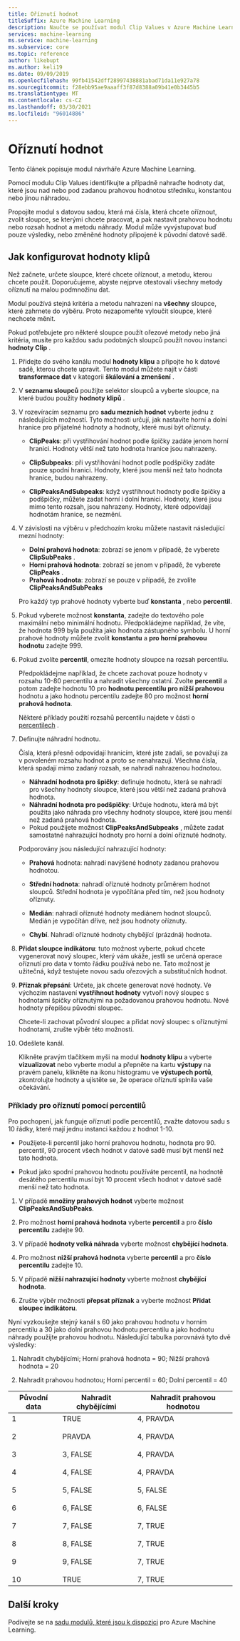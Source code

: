 ```yaml
---
title: Oříznutí hodnot
titleSuffix: Azure Machine Learning
description: Naučte se používat modul Clip Values v Azure Machine Learning k detekci nevyužití a oříznutí nebo nahrazení jejich hodnot.
services: machine-learning
ms.service: machine-learning
ms.subservice: core
ms.topic: reference
author: likebupt
ms.author: keli19
ms.date: 09/09/2019
ms.openlocfilehash: 99fb41542dff28997438881abad71da11e927a78
ms.sourcegitcommit: f28ebb95ae9aaaff3f87d8388a09b41e0b3445b5
ms.translationtype: MT
ms.contentlocale: cs-CZ
ms.lasthandoff: 03/30/2021
ms.locfileid: "96014886"
---
```

# <a name="clip-values"></a>Oříznutí hodnot

Tento článek popisuje modul návrháře Azure Machine Learning.

Pomocí modulu Clip Values identifikujte a případně nahraďte hodnoty dat, které jsou nad nebo pod zadanou prahovou hodnotou středníku, konstantou nebo jinou náhradou.  

Propojíte modul s datovou sadou, která má čísla, která chcete oříznout, zvolit sloupce, se kterými chcete pracovat, a pak nastavit prahovou hodnotu nebo rozsah hodnot a metodu náhrady. Modul může vyvýstupovat buď pouze výsledky, nebo změněné hodnoty připojené k původní datové sadě.

## <a name="how-to-configure-clip-values"></a>Jak konfigurovat hodnoty klipů

Než začnete, určete sloupce, které chcete oříznout, a metodu, kterou chcete použít. Doporučujeme, abyste nejprve otestovali všechny metody oříznutí na malou podmnožinu dat.

Modul používá stejná kritéria a metodu nahrazení na **všechny** sloupce, které zahrnete do výběru. Proto nezapomeňte vyloučit sloupce, které nechcete měnit.

Pokud potřebujete pro některé sloupce použít ořezové metody nebo jiná kritéria, musíte pro každou sadu podobných sloupců použít novou instanci **hodnoty Clip** .

1.  Přidejte do svého kanálu modul **hodnoty klipu** a připojte ho k datové sadě, kterou chcete upravit. Tento modul můžete najít v části **transformace dat** v kategorii **škálování a zmenšení** . 
  
1.  V **seznamu sloupců** použijte selektor sloupců a vyberte sloupce, na které budou použity **hodnoty klipů** .  
  
1.  V rozevíracím seznamu pro **sadu mezních hodnot** vyberte jednu z následujících možností. Tyto možnosti určují, jak nastavíte horní a dolní hranice pro přijatelné hodnoty a hodnoty, které musí být oříznuty.  
  
    - **ClipPeaks**: při vystřihování hodnot podle špičky zadáte jenom horní hranici. Hodnoty větší než tato hodnota hranice jsou nahrazeny.
  
    -  **ClipSubpeaks**: při vystřihování hodnot podle podšpičky zadáte pouze spodní hranici. Hodnoty, které jsou menší než tato hodnota hranice, budou nahrazeny.  
  
    - **ClipPeaksAndSubpeaks**: když vystřihnout hodnoty podle špičky a podšpičky, můžete zadat horní i dolní hranici. Hodnoty, které jsou mimo tento rozsah, jsou nahrazeny. Hodnoty, které odpovídají hodnotám hranice, se nezmění.
  
1.  V závislosti na výběru v předchozím kroku můžete nastavit následující mezní hodnoty: 

    + **Dolní prahová hodnota**: zobrazí se jenom v případě, že vyberete **ClipSubPeaks** .
    + **Horní prahová hodnota**: zobrazí se jenom v případě, že vyberete **ClipPeaks** .
    + **Prahová hodnota**: zobrazí se pouze v případě, že zvolíte **ClipPeaksAndSubPeaks**

    Pro každý typ prahové hodnoty vyberte buď **konstanta** , nebo **percentil**.

1. Pokud vyberete možnost **konstanta**, zadejte do textového pole maximální nebo minimální hodnotu. Předpokládejme například, že víte, že hodnota 999 byla použita jako hodnota zástupného symbolu. U horní prahové hodnoty můžete zvolit **konstantu** a **pro horní prahovou hodnotu** zadejte 999.
  
1. Pokud zvolíte **percentil**, omezíte hodnoty sloupce na rozsah percentilu. 

    Předpokládejme například, že chcete zachovat pouze hodnoty v rozsahu 10-80 percentilu a nahradit všechny ostatní. Zvolte **percentil** a potom zadejte hodnotu 10 pro **hodnotu percentilu pro nižší prahovou** hodnotu a jako hodnotu percentilu zadejte 80 pro možnost **horní prahová hodnota**. 

    Některé příklady použití rozsahů percentilu najdete v části o [percentilech](#examples-for-clipping-using-percentiles) .  
  
1.  Definujte náhradní hodnotu.

    Čísla, která přesně odpovídají hranicím, které jste zadali, se považují za v povoleném rozsahu hodnot a proto se nenahrazují. Všechna čísla, která spadají mimo zadaný rozsah, se nahradí nahrazenou hodnotou. 
  
    + **Náhradní hodnota pro špičky**: definuje hodnotu, která se nahradí pro všechny hodnoty sloupce, které jsou větší než zadaná prahová hodnota.  
    + **Náhradní hodnota pro podšpičky**: Určuje hodnotu, která má být použita jako náhrada pro všechny hodnoty sloupce, které jsou menší než zadaná prahová hodnota.  
    + Pokud použijete možnost **ClipPeaksAndSubpeaks** , můžete zadat samostatné nahrazující hodnoty pro horní a dolní oříznuté hodnoty.  

    Podporovány jsou následující nahrazující hodnoty:  
  
    -   **Prahová** hodnota: nahradí navýšené hodnoty zadanou prahovou hodnotou.  
  
    -   **Střední hodnota**: nahradí oříznuté hodnoty průměrem hodnot sloupců. Střední hodnota je vypočítána před tím, než jsou hodnoty oříznuty.  
  
    -   **Medián**: nahradí oříznuté hodnoty mediánem hodnot sloupců. Medián je vypočítán dříve, než jsou hodnoty oříznuty.   
  
    -   **Chybí**. Nahradí oříznuté hodnoty chybějící (prázdná) hodnota.  
  
1.  **Přidat sloupce indikátoru**: tuto možnost vyberte, pokud chcete vygenerovat nový sloupec, který vám ukáže, jestli se určená operace oříznutí pro data v tomto řádku používá nebo ne. Tato možnost je užitečná, když testujete novou sadu ořezových a substitučních hodnot.  
  
1. **Příznak přepsání**: Určete, jak chcete generovat nové hodnoty. Ve výchozím nastavení **vystřihnout hodnoty** vytvoří nový sloupec s hodnotami špičky oříznutými na požadovanou prahovou hodnotu. Nové hodnoty přepíšou původní sloupec.  
  
    Chcete-li zachovat původní sloupec a přidat nový sloupec s oříznutými hodnotami, zrušte výběr této možnosti.  
  
1.  Odešlete kanál.  
  
    Klikněte pravým tlačítkem myši na modul **hodnoty klipu** a vyberte **vizualizovat** nebo vyberte modul a přepněte na kartu **výstupy** na pravém panelu, klikněte na ikonu histogramu ve **výstupech portů**, zkontrolujte hodnoty a ujistěte se, že operace oříznutí splnila vaše očekávání.  
 
### <a name="examples-for-clipping-using-percentiles"></a>Příklady pro oříznutí pomocí percentilů

Pro pochopení, jak funguje oříznutí podle percentilů, zvažte datovou sadu s 10 řádky, které mají jednu instanci každou z hodnot 1-10.  
  
- Použijete-li percentil jako horní prahovou hodnotu, hodnota pro 90. percentil, 90 procent všech hodnot v datové sadě musí být menší než tato hodnota.  
  
- Pokud jako spodní prahovou hodnotu používáte percentil, na hodnotě desátého percentilu musí být 10 procent všech hodnot v datové sadě menší než tato hodnota.  
  
1.  V případě **množiny prahových hodnot** vyberte možnost **ClipPeaksAndSubPeaks**.  
  
1.  Pro možnost **horní prahová hodnota** vyberte **percentil** a pro **číslo percentilu** zadejte 90.  
  
1.  V případě **hodnoty velká náhrada** vyberte možnost **chybějící hodnota**.  
  
1.  Pro možnost **nižší prahová hodnota** vyberte **percentil** a pro **číslo percentilu** zadejte 10.  
  
1.  V případě **nižší nahrazující hodnoty** vyberte možnost **chybějící hodnota**.  
  
1.  Zrušte výběr možnosti **přepsat příznak** a vyberte možnost **Přidat sloupec indikátoru**.  
  
Nyní vyzkoušejte stejný kanál s 60 jako prahovou hodnotu v horním percentilu a 30 jako dolní prahovou hodnotu percentilu a jako hodnotu náhrady použijte prahovou hodnotu. Následující tabulka porovnává tyto dvě výsledky:  
  
1.  Nahradit chybějícími; Horní prahová hodnota = 90; Nižší prahová hodnota = 20  
  
1.  Nahradit prahovou hodnotou; Horní percentil = 60; Dolní percentil = 40  
  
|Původní data|Nahradit chybějícími|Nahradit prahovou hodnotou|  
|-------------------|--------------------------|----------------------------|  
|1<br /><br /> 2<br /><br /> 3<br /><br /> 4<br /><br /> 5<br /><br /> 6<br /><br /> 7<br /><br /> 8<br /><br /> 9<br /><br /> 10|TRUE<br /><br /> PRAVDA<br /><br /> 3, FALSE<br /><br /> 4, FALSE<br /><br /> 5, FALSE<br /><br /> 6, FALSE<br /><br /> 7, FALSE<br /><br /> 8, FALSE<br /><br /> 9, FALSE<br /><br /> TRUE|4, PRAVDA<br /><br /> 4, PRAVDA<br /><br /> 4, PRAVDA<br /><br /> 4, PRAVDA<br /><br /> 5, FALSE<br /><br /> 6, FALSE<br /><br /> 7, TRUE<br /><br /> 7, TRUE<br /><br /> 7, TRUE<br /><br /> 7, TRUE| 
 
## <a name="next-steps"></a>Další kroky

Podívejte se na [sadu modulů, které jsou k dispozici](module-reference.md) pro Azure Machine Learning. 
